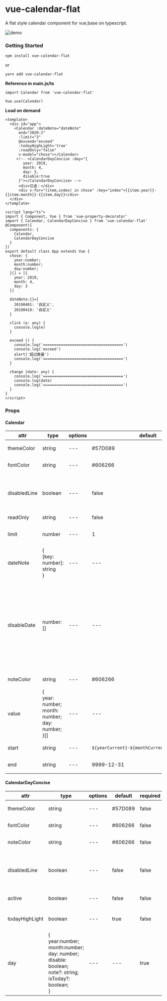 # vue-calendar-flat
A flat style calendar component for vue,base on typescript.

![demo](https://github.com/polkYu/vue-calendar-flat/blob/master/examples/assets/demo.gif?raw=true)

### Getting Started

`npm install vue-calendar-flat`

or

`yarn add vue-calendar-flat`

**Reference in main.js/ts**
```
import Calendar from 'vue-calendar-flat'

Vue.use(Calendar)
```

**Load on demand**
```
<template>
  <div id="app">
    <Calendar :dateNote="dateNote"
      end="2020-2"
      :limit="3"
      @exceed="exceed"
      :todayHighLight='true'
      :readOnly="false"
      v-model="chose"></Calendar>
     <!-- <CalendarDayConcise :day="{
        year: 2019,
        month: 4,
        day: 3,
        disable:true
      }"></CalendarDayConcise> -->
      <div>已选：</div>
      <div v-for="(item,index) in chose" :key="index">{{item.year}}-{{item.month}}-{{item.day}}</div>
  </div>
</template>

<script lang="ts">
import { Component, Vue } from 'vue-property-decorator'
import { Calendar, CalendarDayConcise } from 'vue-calendar-flat'
@Component({
  components: {
    Calendar,
    CalendarDayConcise
  }
})
export default class App extends Vue {
  chose: {
    year:number;
    month:number;
    day:number;
  }[] = [{
    year: 2019,
    month: 4,
    day: 3
  }]

  dateNote:{}={
    20190401: '自定义',
    20190419: '自定义'
  }

  click (e: any) {
    console.log(e)
  }

  exceed () {
    console.log('====================================')
    console.log('exceed')
    alert('超过数量')
    console.log('====================================')
  }

  change (date: any) {
    console.log('====================================')
    console.log(date)
    console.log('====================================')
  }
}
</script>
```

### Props

#### Calendar
attr | type | options | default | required | note
--- | --- | --- | --- | --- | --- 
themeColor | string | --- | #57D089 | false | 主题色
fontColor | string | --- | #606266 | false | 字体颜色
disabledLine | boolean | --- | false | false | 不可点击时横线划掉
readOnly | string | --- | false | false | 只读
limit | number | --- | 1 | false | 选择数量限制
dateNote | {<br> [key: number]: string <br>} | --- | --- | false | 某个日期的备注
disableDate |  number:[]  | --- | --- | false | 可选日期，如果不给或者为[]，则默认都可以选
noteColor | string | --- | #606266 | false | 备注颜色
value |{<br>year: number;<br>month: number;<br>day: number;<br>}[] |--- | --- | true | 已选日期
start | string | --- | `${yearCurrent}-${monthCurrent}-${dayCurrent}` | false | 开始日期
end | string | --- | 9999-12-31 | false | 结束日期

#### CalendarDayConcise
attr | type | options | default | required | note
--- | --- | --- | --- | --- | --- 
themeColor | string | --- | #57D089 | false | 主题色
fontColor | string | --- | #606266 | false | 字体颜色
noteColor | string | --- | #606266 | false | 备注颜色
disabledLine | boolean | --- | false | false | 不可点击时横线划掉
active | boolean | --- | false | false | 是否激活
todayHighLight | boolean | --- | true | false | 是否高亮 今天
day | {<br> year:number;<br> month:number;<br> day: number; <br>disable: boolean;<br> note?: string;<br> isToday?: boolean;<br>} | --- | --- | true | 日期信息